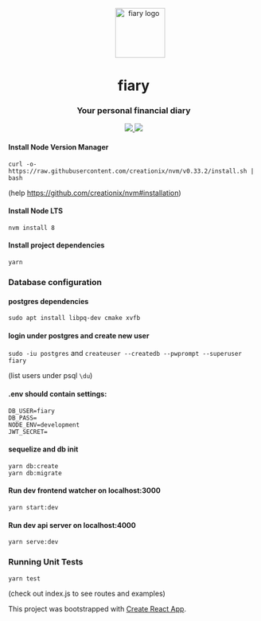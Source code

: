 <p align="center">
  <img width="100"
  style="margin-left: 25px"
  src="https://c1.staticflickr.com/5/4711/40019127701_bc47fd41e5.jpg"
  alt="fiary logo">
</p>
<h1 align="center">fiary</h1>
<h3 align="center">Your personal financial diary</h3>

<p align="center">
  <a href="https://travis-ci.org/mandelbroo/fiary">
    <img src="https://travis-ci.org/mandelbroo/fiary.svg?branch=master" />
  </a>
  <a href="https://codecov.io/gh/mandelbroo/fiary">
    <img src="https://codecov.io/gh/mandelbroo/fiary/branch/master/graph/badge.svg" />
  </a>
</p>


#### Install Node Version Manager
`curl -o- https://raw.githubusercontent.com/creationix/nvm/v0.33.2/install.sh | bash`

(help https://github.com/creationix/nvm#installation)

#### Install Node LTS
`nvm install 8`

#### Install project dependencies
`yarn`

### Database configuration

#### postgres dependencies
`sudo apt install libpq-dev cmake xvfb`

#### login under postgres and create new user
`sudo -iu postgres` and `createuser --createdb --pwprompt --superuser fiary`

(list users under psql `\du`)

#### .env should contain settings:
```
DB_USER=fiary
DB_PASS=
NODE_ENV=development
JWT_SECRET=
```

#### sequelize and db init
```
yarn db:create
yarn db:migrate
```


#### Run dev frontend watcher on localhost:3000
`yarn start:dev`
#### Run dev api server on localhost:4000
`yarn serve:dev`

### Running Unit Tests
`yarn test`

(check out index.js to see routes and examples)

This project was bootstrapped with [Create React App](https://github.com/facebookincubator/create-react-app).
